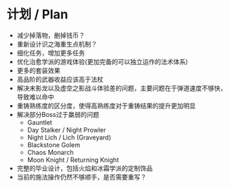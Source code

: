 # 计划 / Plan

- 减少掉落物，删掉钱币？
- 重新设计识之海重生点机制？
- 细化任务，增加更多任务
- 优化治愈学派的游戏体验(更加完备的可以独立运作的法术体系)
- 更多的套装效果
- 高品阶的武器收益应该高于法杖
- 解决末影龙以及虚空之影战斗体验差的问题，主要问题在于弹道速度不够快，导致难以命中
- 重铸熟练度的区分度，使得高熟练度对于重铸结果的提升更加明显
- 解决部分Boss过于羸弱的问题
    - Gauntlet
    - Day Stalker / Night Prowler
    - Night Lich / Lich (Graveyard)
    - Blackstone Golem
    - Chaos Monarch
    - Moon Knight / Returning Knight
- 完整的毕业设计，包括火焰和冰霜学派的定制饰品
- 当前的施法操作仍然不够顺手，是否需要重写？